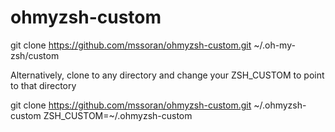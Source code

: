 # ohmyzsh-custom

git clone https://github.com/mssoran/ohmyzsh-custom.git ~/.oh-my-zsh/custom

Alternatively, clone to any directory and change your ZSH_CUSTOM to point to that directory

git clone https://github.com/mssoran/ohmyzsh-custom.git ~/.ohmyzsh-custom
ZSH_CUSTOM=~/.ohmyzsh-custom

